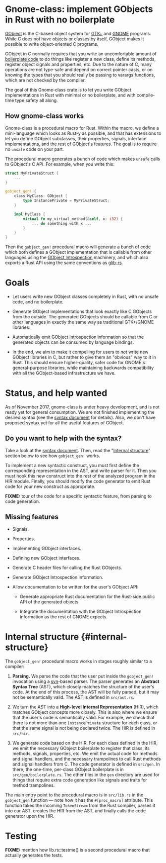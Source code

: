 # Gnome-class: implement GObjects in Rust with no boilerplate

[GObject][gobject] is the C-based object system for [GTK+][gtk] and
[GNOME][gnome] programs.  While C does not have objects or classes by
itself, GObject makes it possible to write object-oriented C programs.

GObject in C normally requires that you write an uncomfortable amount
of [boilerplate code][boilerplate] to do things like register a new
class, define its methods, register object signals and properties,
etc.  Due to the nature of C, many operations are not type-safe and
depend on correct pointer casts, or on knowing the types that you
should really be passing to varargs functions, which are not checked
by the compiler.

The goal of this Gnome-class crate is to let you write GObject
implementations in Rust with minimal or no boilerplate, and with
compile-time type safety all along.

## How gnome-class works

Gnome-class is a procedural macro for Rust.  Within the macro, we
define a mini-language which looks as Rust-y as possible, and that has
extensions to let you define GObject subclasses, their properties,
signals, interface implementations, and the rest of GObject's
features.  The goal is to require no `unsafe` code on your part.

The procedural macro generates a bunch of code which makes `unsafe`
calls to GObject's C API.  For example, when you write this:

```rust
struct MyPrivateStruct {
    ...
}

gobject_gen! {
    class MyClass: GObject {
        type InstancePrivate = MyPrivateStruct;
    }

    impl MyClass {
        virtual fn my_virtual_method(&self, x: i32) {
            ... do something with x ...
        }
    }
}
```

Then the `gobject_gen!` procedural macro will generate a bunch of code
which both defines a GObject implementation that is callable from
other languages using the [GObject Introspection][gi] machinery, and
which also exports a Rust API using the same conventions
as [glib-rs][glib-rs].

# Goals

* Let users write new GObject classes completely in Rust, with no
  unsafe code, and no boilerplate.

* Generate GObject implementations that look exactly like C GObjects
  from the outside.  The generated GObjects should be callable from C
  or other languages in exactly the same way as traditional GTK+/GNOME
  libraries.

* Automatically emit GObject Introspection information so that the
  generated objects can be consumed by language bindings.

* In the end, we aim to make it compelling for users to *not* write
  new GObject libraries in C, but rather to give them an "obvious" way
  to it in Rust.  This should ensure higher-quality, safer code for
  GNOME's general-purpose libraries, while maintaining backwards
  compatibility with all the GObject-based infrastructure we have.

# Status, and help wanted

As of November 2017, gnome-class is under heavy development, and is
not ready yet for general consumption.  We are not finished
implementing the desired syntax (see the [syntax document][syntax] for
details).  Also, we don't have proposed syntax yet for all the useful
features of GObject.

## Do you want to help with the syntax?

Take a look at the [syntax document][syntax].  Then, read the
"[Internal structure](#internal-structure)" section below to see how
`gobject_gen!` works.

To implement a new syntactic construct, you must first define the
corresponding representation in the AST, and write parser for it.
Then you must hook this new construct into the rest of the analyzed
program in the HIR module.  Finally, you should modify the code
generator to emit Rust code for your new construct as appropriate.

**FIXME:** tour of the code for a specific syntactic feature, from
parsing to code generation.

## Missing features

* Signals.

* Properties.

* Implementing GObject interfaces.

* Defining new GObject interfaces.

* Generate C header files for calling the Rust GObjects.

* Generate GObject Introspection information.

* Allow documentation to be written for the user's GObject API:

  * Generate appropriate Rust documentation for the Rust-side public
    API of the generated objects.

  * Integrate the documentation with the GObject Introspection
    information as the rest of GNOME expects.

# Internal structure {#internal-structure}

The `gobject_gen!` procedural macro works in stages roughly similar to
a compiler:

1. **Parsing.** We parse the code that the user put inside the
   `gobject_gen!` invocation using a [syn][syn]-based parser.  The
   parser generates an **Abstract Syntax Tree** (AST), which closely
   matches the structure of the user's code.  At the end of this
   process, the AST will be fully parsed, but it may not be
   semantically valid.  The AST is defined in `src/ast.rs`.

2. We turn the AST into a **High-level Internal Representation**
   (HIR), which matches GObject concepts more closely.  This is also
   where we ensure that the user's code is semantically valid.  For
   example, we check that there is not more than one `InstancePrivate`
   structure for each class, or that the same signal is not being
   declared twice.  The HIR is defined in `src/hir`.

3. We generate code based on the HIR.  For each class defined in the
   HIR, we emit the necessary GObject boilerplate to register that
   class, its methods, signals, properties, etc.  We emit the actual
   code for methods and signal handlers, and the necessary trampolines
   to call Rust methods and signal handlers from C.  The code
   generator is defined in `src/gen`.  In there, the one-time,
   per-class GObject boilerplate is in `src/gen/boilerplate.rs`.  The
   other files in the `gen` directory are used for things that require
   extra code generation like signals and traits for method trampolines.

The main entry point to the procedural macro is in `src/lib.rs` in the
`gobject_gen` function — note how it has the `#[proc_macro]`
attribute.  This function takes the incoming `TokenStream` from the
Rust compiler, parses it into our AST, creates the HIR from the AST,
and finally calls the code generator upon the HIR.

# Testing

**FIXME:** mention how lib.rs::testme() is a second procedural macro
that actually generates the tests.



[gobject]: https://developer.gnome.org/platform-overview/unstable/tech-gobject.html.en
[boilerplate]: https://developer.gnome.org/SubclassGObject/
[gtk]: https://www.gtk.org/
[gnome]: https://www.gnome.org/
[gi]: https://wiki.gnome.org/Projects/GObjectIntrospection
[glib-rs]: http://gtk-rs.org/docs/glib/
[syntax]: gobject-notes/syntax.md
[syn]: https://github.com/dtolnay/syn/
